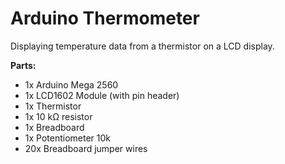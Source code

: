 # Arduino Thermometer
Displaying temperature data from a thermistor on a LCD display.

**Parts:**
* 1x Arduino Mega 2560
* 1x LCD1602 Module (with pin header)
* 1x Thermistor
* 1x 10 kΩ resistor
* 1x Breadboard
* 1x Potentiometer 10k
* 20x Breadboard jumper wires
